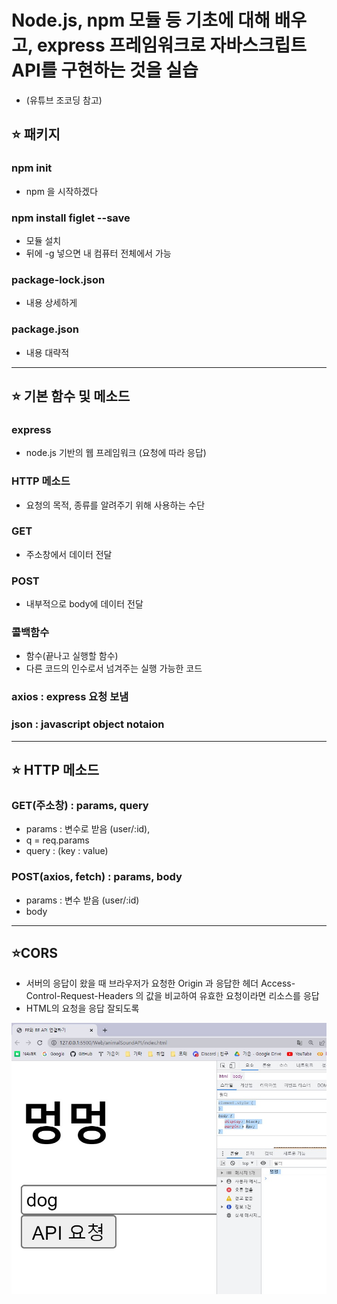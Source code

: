 # Node.js, npm 모듈 등 기초에 대해 배우고, express 프레임워크로 자바스크립트 API를 구현하는 것을 실습
- (유튜브 조코딩 참고)

## ⭐ 패키지
### npm init
- npm 을 시작하겠다
### npm install figlet --save
- 모듈 설치
- 뒤에 -g 넣으면 내 컴퓨터 전체에서 가능
### package-lock.json
- 내용 상세하게
### package.json
- 내용 대략적

---
## ⭐ 기본 함수 및 메소드
### express
- node.js 기반의 웹 프레임워크 (요청에 따라 응답)
### HTTP 메소드
- 요청의 목적, 종류를 알려주기 위해 사용하는 수단
### GET
- 주소창에서 데이터 전달
### POST
- 내부적으로 body에 데이터 전달
### 콜백함수
- 함수(끝나고 실행할 함수)
- 다른 코드의 인수로서 넘겨주는 실행 가능한 코드
### axios : express 요청 보냄
### json : javascript object notaion

---
## ⭐ HTTP 메소드
### GET(주소창) : params, query 
- params : 변수로 받음 (user/:id), 
- q = req.params
- query : (key : value)
### POST(axios, fetch) : params, body
- params : 변수 받음 (user/:id)
- body 

---
## ⭐CORS
- 서버의 응답이 왔을 때 브라우저가 요청한 Origin 과 응답한 헤더 Access-Control-Request-Headers 의 값을 비교하여 유효한 요청이라면 리소스를 응답
- HTML의 요청을 응답 잘되도록

![캡처](./images/1.jpg)